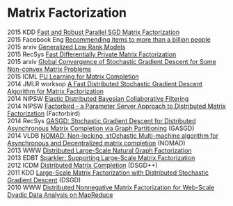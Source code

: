 # Matrix Factorization

2015 KDD [Fast and Robust Parallel SGD Matrix Factorization](http://dm.postech.ac.kr/MLGF-MF/fp352.pdf)  
2015 Facebook Eng [Recommending items to more than a billion people](https://code.facebook.com/posts/861999383875667/recommending-items-to-more-than-a-billion-people/)  
2015 arxiv [Generalized Low Rank Models](https://web.stanford.edu/~boyd/papers/pdf/glrm.pdf)  
2015 RecSys [Fast Differentially Private Matrix Factorization](http://arxiv.org/pdf/1505.01419v2.pdf)   
2015 arxiv [Global Convergence of Stochastic Gradient Descent for Some Non-convex Matrix Problems](http://arxiv.org/abs/1411.1134)  
2015 ICML [PU Learning for Matrix Completion](http://arxiv.org/pdf/1411.6081v1.pdf)  
2014 JMLR worksop [A Fast Distributed Stochastic Gradient Descent Algorithm for Matrix Factorization](http://www.jmlr.org/proceedings/papers/v36/li14.pdf)  
2014 NIPSW [Elastic Distributed Bayesian Collaborative Filtering](http://stanford.edu/~rezab/nips2014workshop/submits/distbayes.pdf)  
2014 NIPSW [Factorbird - a Parameter Server Approach to Distributed Matrix Factorization](http://stanford.edu/~rezab/papers/factorbird.pdf) (Factorbird)  
2014 RecSys [GASGD: Stochastic Gradient Descent for Distributed Asynchronous Matrix Completion via Graph Partitioning](http://dl.acm.org/citation.cfm?id=2645725) (GASGD)  
2014 VLDB [NOMAD: Non-locking, stOchastic Multi-machine algorithm for Asynchronous and Decentralized matrix completion](http://www.vldb.org/pvldb/vol7/p975-yun.pdf) (NOMAD)  
2013 WWW [Distributed Large-Scale Natural Graph Factorization](http://www.di.ens.fr/~shervashidze/papers/Ahmedetal13.pdf)  
2013 EDBT [Sparkler: Supporting Large-Scale Matrix Factorization](http://people.cs.umass.edu/~boduo/publications/2013EDBT-sparkler.pdf)  
2012 ICDM [Distributed Matrix Completion](https://people.mpi-inf.mpg.de/~rgemulla/publications/teflioudi12completion.pdf) (DSGD++)  
2011 KDD [Large-Scale Matrix Factorization with Distributed Stochastic Gradient Descent](https://people.mpi-inf.mpg.de/~rgemulla/publications/gemulla11dsgd.pdf) (DSGD)  
2010 WWW [Distributed Nonnegative Matrix Factorization for Web-Scale Dyadic Data Analysis on MapReduce](http://research.microsoft.com/pubs/119077/DNMF.pdf)  
